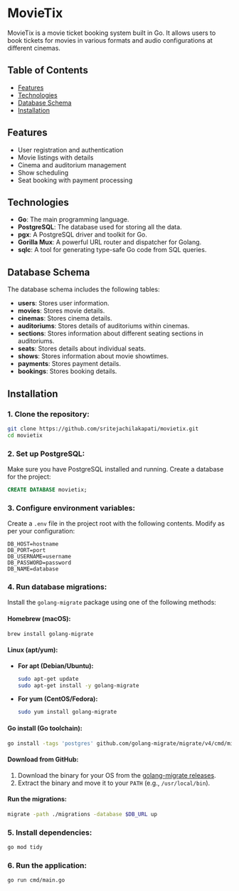 # MovieTix

MovieTix is a movie ticket booking system built in Go. It allows users to book tickets for movies in various formats and audio configurations at different cinemas.

## Table of Contents

- [Features](#features)
- [Technologies](#technologies)
- [Database Schema](#database-schema)
- [Installation](#installation)

## Features

- User registration and authentication
- Movie listings with details
- Cinema and auditorium management
- Show scheduling
- Seat booking with payment processing

## Technologies

- **Go**: The main programming language.
- **PostgreSQL**: The database used for storing all the data.
- **pgx**: A PostgreSQL driver and toolkit for Go.
- **Gorilla Mux**: A powerful URL router and dispatcher for Golang.
- **sqlc**: A tool for generating type-safe Go code from SQL queries.

## Database Schema

The database schema includes the following tables:

- **users**: Stores user information.
- **movies**: Stores movie details.
- **cinemas**: Stores cinema details.
- **auditoriums**: Stores details of auditoriums within cinemas.
- **sections**: Stores information about different seating sections in auditoriums.
- **seats**: Stores details about individual seats.
- **shows**: Stores information about movie showtimes.
- **payments**: Stores payment details.
- **bookings**: Stores booking details.

## Installation

### 1. Clone the repository:

  ```bash
  git clone https://github.com/sritejachilakapati/movietix.git
  cd movietix
  ```

### 2. Set up PostgreSQL:

  Make sure you have PostgreSQL installed and running. Create a database for the project:

  ```sql
  CREATE DATABASE movietix;
  ```

### 3. Configure environment variables:

  Create a `.env` file in the project root with the following contents. Modify as per your configuration:

  ```plaintext
  DB_HOST=hostname
  DB_PORT=port
  DB_USERNAME=username
  DB_PASSWORD=password
  DB_NAME=database
  ```

### 4. Run database migrations:

  Install the `golang-migrate` package using one of the following methods:

  #### Homebrew (macOS):

  ```bash
  brew install golang-migrate
  ```

  #### Linux (apt/yum):

  - **For apt (Debian/Ubuntu):**

    ```bash
    sudo apt-get update
    sudo apt-get install -y golang-migrate
    ```

  - **For yum (CentOS/Fedora):**

    ```bash
    sudo yum install golang-migrate
    ```

  #### Go install (Go toolchain):

  ```bash
  go install -tags 'postgres' github.com/golang-migrate/migrate/v4/cmd/migrate@latest
  ```

  #### Download from GitHub:

  1. Download the binary for your OS from the [golang-migrate releases](https://github.com/golang-migrate/migrate/releases).
  2. Extract the binary and move it to your `PATH` (e.g., `/usr/local/bin`).

  #### Run the migrations:

  ```bash
  migrate -path ./migrations -database $DB_URL up
  ```

### 5. Install dependencies:

  ```bash
  go mod tidy
  ```

### 6. Run the application:

  ```bash
  go run cmd/main.go
  ```
